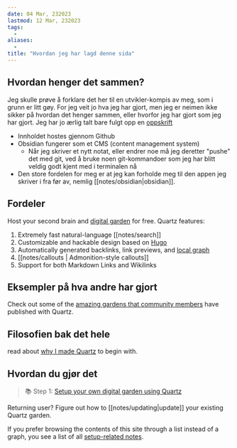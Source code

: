 ```yaml
---
date: 04 Mar, 232023
lastmod: 12 Mar, 232023
tags:
  - 
aliases:
  - 
title: "Hvordan jeg har lagd denne sida"
---
```


## Hvordan henger det sammen?

Jeg skulle prøve å forklare det her til en utvikler-kompis av meg, som i grunn er litt gøy. For jeg veit jo hva jeg har gjort, men jeg er neimen ikke sikker på hvordan det henger sammen, eller hvorfor jeg har gjort som jeg har gjort. Jeg har jo ærlig talt bare fulgt opp en [oppskrift](notes/setup.md)

- Innholdet hostes gjennom Github
- Obsidian fungerer som et CMS (content management system)
	- Når jeg skriver et nytt notat, eller endrer noe må jeg deretter "pushe" det med git, ved å bruke noen git-kommandoer som jeg har blitt veldig godt kjent med i terminalen nå
- Den store fordelen for meg er at jeg kan forholde meg til den appen jeg skriver i fra før av, nemlig [[notes/obsidian|obsidian]]. 

## Fordeler

Host your second brain and [digital garden](https://jzhao.xyz/posts/networked-thought) for free. Quartz features:

1. Extremely fast natural-language [[notes/search]]
2. Customizable and hackable design based on [Hugo](https://gohugo.io/)
3. Automatically generated backlinks, link previews, and [local graph](notes/local%20graph.md)
4. [[notes/callouts | Admonition-style callouts]]
5. Support for both Markdown Links and Wikilinks

## Eksempler på hva andre har gjort

Check out some of the [amazing gardens that community members](notes/showcase.md) have published with Quartz. 

## Filosofien bak det hele 

read about [why I made Quartz](notes/philosophy.md) to begin with.

## Hvordan du gjør det

> 📚 Step 1: [Setup your own digital garden using Quartz](notes/setup.md)

Returning user? Figure out how to [[notes/updating|update]] your existing Quartz garden.

If you prefer browsing the contents of this site through a list instead of a graph, you see a list of all [setup-related notes](/tags/setup).